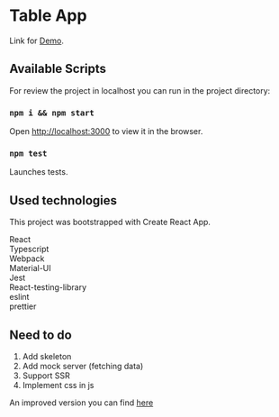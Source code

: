 # Table App

Link for [Demo](https://table-app-eta.vercel.app).

## Available Scripts

For review the project in localhost you can run in the project directory:

### `npm i && npm start`

Open [http://localhost:3000](http://localhost:3000) to view it in the browser.

### `npm test`

Launches tests.

## Used technologies

This project was bootstrapped with Create React App.

React\
Typescript\
Webpack\
Material-UI\
Jest\
React-testing-library\
eslint\
prettier

## Need to do

1. Add skeleton
2. Add mock server (fetching data)
3. Support SSR
4. Implement css in js

An improved version you can find [here](https://github.com/murad-guliyev-pb/table-app-2)
